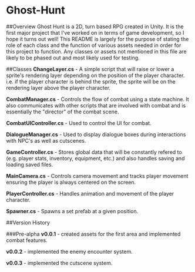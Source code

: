 # Ghost-Hunt

##Overview
Ghost Hunt is a 2D, turn based RPG created in Unity. It is the first major project that I've worked on in terms of game development, so I hope it turns out well! This README is largely for the purpose of stating the role of each class and the function of various assets needed in order for this project to function. Any classes or assets not mentioned in this file are likely to be phased out and most likely used for testing.

##Classes
**ChangeLayer.cs** - A simple script that will raise or lower a sprite's rendering layer depending on the position of the player character. i.e. if the player character is behind the sprite, the sprite will be on the rendering layer above the player character. 

**CombatManager.cs** - Controls the flow of combat using a state machine. It also communicates with other scripts that are involved with combat and is essentially the "director" of the combat scene.

**CombatUIController.cs** - Used to control the UI for combat.

**DialogueManager.cs** - Used to display dialogue boxes during interactions with NPC's as well as cutscenes.

**GameController.cs** - Stores global data that will be constantly refered to (e.g. player stats, inventory, equipment, etc.) and also handles saving and loading saved files.

**MainCamera.cs** - Controls camera movement and tracks player movement ensuring the player is always centered on the screen.

**PlayerController.cs** - Handles animation and movement of the player character.

**Spawner.cs** - Spawns a set prefab at a given position.

##Version History

###Pre-alpha
**v0.0.1** - created assets for the first area and implemented combat features.

**v0.0.2** - implemented the enemy encounter system.

**v0.0.3** - implemented the cutscene system.
